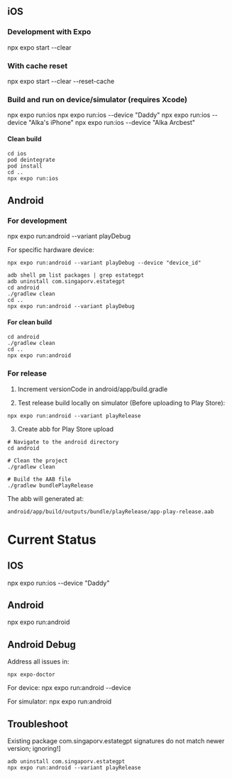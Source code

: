 ## iOS

### Development with Expo
npx expo start --clear

### With cache reset
npx expo start --clear --reset-cache

### Build and run on device/simulator (requires Xcode)
npx expo run:ios
npx expo run:ios --device "Daddy"
npx expo run:ios --device "Alka's iPhone"
npx expo run:ios --device "Alka Arcbest"

#### Clean build
```
cd ios
pod deintegrate
pod install
cd ..
npx expo run:ios
```

## Android
### For development
npx expo run:android --variant playDebug

For specific hardware device:
```
npx expo run:android --variant playDebug --device "device_id"
```

```
adb shell pm list packages | grep estategpt
adb uninstall com.singaporv.estategpt
cd android
./gradlew clean
cd ..
npx expo run:android --variant playDebug
```

#### For clean build
```
cd android
./gradlew clean
cd ..
npx expo run:android
```

### For release
1. Increment versionCode in android/app/build.gradle

2. Test release build locally on simulator (Before uploading to Play Store): 
```
npx expo run:android --variant playRelease
```

3. Create abb for  Play Store upload
```
# Navigate to the android directory
cd android

# Clean the project
./gradlew clean

# Build the AAB file
./gradlew bundlePlayRelease
```

The abb will generated at: 
```
android/app/build/outputs/bundle/playRelease/app-play-release.aab
```


# Current Status

## IOS
npx expo run:ios --device "Daddy"


## Android
npx expo run:android


## Android Debug
Address all issues in:
```
npx expo-doctor
```

For device:
npx expo run:android --device

For simulator: 
npx expo run:android 




## Troubleshoot
Existing package com.singaporv.estategpt signatures do not match newer version; ignoring!]
```
adb uninstall com.singaporv.estategpt
npx expo run:android --variant playRelease
```